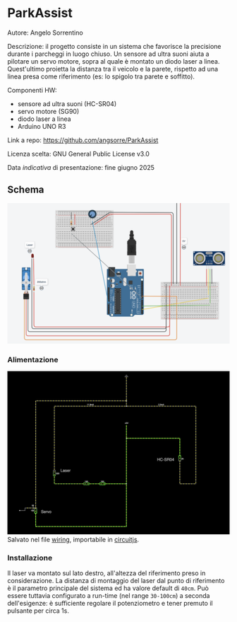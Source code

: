 # ParkAssist

Autore: Angelo Sorrentino

Descrizione: il progetto consiste in un sistema che favorisce la precisione durante i parcheggi in luogo chiuso.
Un sensore ad ultra suoni aiuta a pilotare un servo motore, sopra al quale è montato un diodo laser a linea. Quest'ultimo proietta la distanza tra il veicolo e la parete, rispetto ad una linea presa come riferimento (es: lo spigolo tra parete e soffitto).

Componenti HW:
- sensore ad ultra suoni (HC-SR04)
- servo motore (SG90)
- diodo laser a linea
- Arduino UNO R3

Link a repo: https://github.com/angsorre/ParkAssist

Licenza scelta: GNU General Public License v3.0

Data *indicativa* di presentazione: fine giugno 2025

## Schema
![schema](schema.png)


### Alimentazione
![wiring](wiring.png)
Salvato nel file [wiring](wiring.txt), importabile in [circuitjs](https://www.falstad.com/circuit/circuitjs.html).


### Installazione
Il laser va montato sul lato destro, all'altezza del riferimento preso in considerazione.
La distanza di montaggio del laser dal punto di riferimento è il parametro principale del sistema ed ha valore default di `40cm`. Può essere tuttavia configurato a run-time (nel range `30-100cm`) a seconda dell'esigenze: è sufficiente regolare il potenziometro e tener premuto il pulsante per circa 1s.

